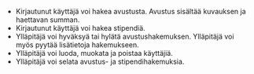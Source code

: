 * Kirjautunut käyttäjä voi hakea avustusta. Avustus sisältää kuvauksen ja haettavan summan.
* Kirjautunut käyttäjä voi hakea stipendiä.
* Ylläpitäjä voi hyväksyä tai hylätä avustushakemuksen. Ylläpitäjä voi myös pyytää lisätietoja hakemukseen.
* Ylläpitäjä voi luoda, muokata ja poistaa käyttäjiä.
* Ylläpitäjä voi selata avustus- ja stipendihakemuksia.